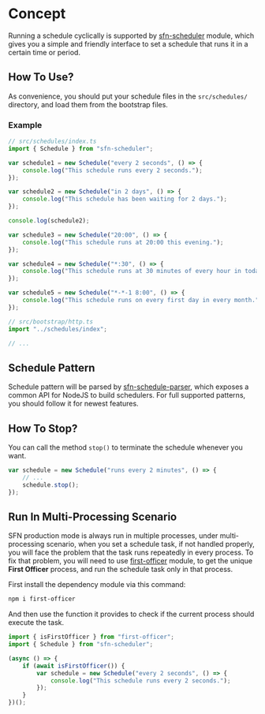 <!-- title: Schedule; order: 17 -->
# Concept

Running a schedule cyclically is supported by 
[sfn-scheduler](https://github.com/hyurl/sfn-scheduler) module, which gives 
you a simple and friendly interface to set a schedule that runs it in a certain 
time or period.

## How To Use?

As convenience, you should put your schedule files in the `src/schedules/` 
directory, and load them from the bootstrap files.

### Example

```typescript
// src/schedules/index.ts
import { Schedule } from "sfn-scheduler";

var schedule1 = new Schedule("every 2 seconds", () => {
    console.log("This schedule runs every 2 seconds.");
});

var schedule2 = new Schedule("in 2 days", () => {
    console.log("This schedule has been waiting for 2 days.");
});

console.log(schedule2);

var schedule3 = new Schedule("20:00", () => {
    console.log("This schedule runs at 20:00 this evening.");
});

var schedule4 = new Schedule("*:30", () => {
    console.log("This schedule runs at 30 minutes of every hour in today.");
});

var schedule5 = new Schedule("*-*-1 8:00", () => {
    console.log("This schedule runs on every first day in every month.");
});
```

```typescript
// src/bootstrap/http.ts
import "../schedules/index";

// ...
```

## Schedule Pattern

Schedule pattern will be parsed by 
[sfn-schedule-parser](https://github.com/hyurl/sfn-schedule-parser), which 
exposes a common API for NodeJS to build schedulers. For full supported 
patterns, you should follow it for newest features.

## How To Stop?

You can call the method `stop()` to terminate the schedule whenever you want.

```typescript
var schedule = new Schedule("runs every 2 minutes", () => {
    // ...
    schedule.stop();
});
```

## Run In Multi-Processing Scenario

SFN production mode is always run in multiple processes, under multi-processing 
scenario, when you set a schedule task, if not handled properly, you will face 
the problem that the task runs repeatedly in every process. To fix that problem,
you will need to use [first-officer](https://github.com/hyurl/first-officer)
module, to get the unique **First Officer** process, and run the schedule task 
only in that process.

First install the dependency module via this command:

```sh
npm i first-officer
```

And then use the function it provides to check if the current process should 
execute the task.

```typescript
import { isFirstOfficer } from "first-officer";
import { Schedule } from "sfn-scheduler";

(async () => {
    if (await isFirstOfficer()) {
        var schedule = new Schedule("every 2 seconds", () => {
            console.log("This schedule runs every 2 seconds.");
        });
    }
})();
```